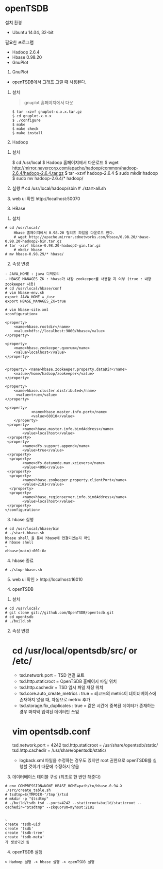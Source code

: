 # openTSDB

설치 환경
 - Ubuntu 14.04, 32-bit

필요한 프로그램
 - Hadoop 2.6.4
 - Hbase 0.98.20
 - GnuPlot

1. GnuPlot
  * openTSDB에서 그래프 그릴 때 사용된다.

 1) 설치
    > gnuplot 홈페이지에서 다운
    
    	$ tar -xzvf gnuplot-x.x.x.tar.gz
    	$ cd gnuplot-x.x.x
    	$ ./configure
		$ make
    	$ make check
		$ make install
        
2. Hadoop
  
  1) 설치
    
    	$ cd /usr/local
		$ Hadoop 홈페이지에서 다운로드
		$ wget http://mirror.navercorp.com/apache/hadoop/common/hadoop-2.6.4/hadoop-2.6.4.tar.gz
		$ tar -xzvf hadoop-2.6.4
		$ sudo mkdir hadoop
		$ sudo mv hadoop-2.6.4/* hadoop/
	
   

  2) 실행
    		# cd /usr/local/hadoop/sbin
    		# ./start-all.sh
    
  3) web ui 확인
   		http://localhost:50070
    
3. HBase

  1) 설치
  
	# cd /usr/local/
    	Hbase 홈페이지에서 0.98.20 릴리즈 파일을 다운로드 한다.
    	# wget http://apache.mirror.cdnetworks.com/hbase/0.98.20/hbase-0.98.20-hadoop2-bin.tar.gz
	# tar -xzvf hbase-0.98.20-hadoop2-gin.tar.gz
    	# mkdir hbase
	# mv hbase-0.98.29/* hbase/


  2) 속성 변경
  
    - JAVA_HOME : java 디렉토리
    - HBASE_MANAGES_ZK : hbase가 내장 zookeeper를 사용할 지 여부 (true : 내장 zookeeper 사용)
    # cd /usr/local/hbase/conf
    # vim hbase-env.sh
    export JAVA_HOME = /usr
    export HBASE_MANAGES_ZK=true
    
    # vim hbase-site.xml
    <configuration>

	<property>
		<name>hbase.rootdir</name>
		<value>hdfs://localhost:9000/hbase</value>
	</property>

	<property>
		<name>hbase.zookeeper.quorum</name>
		<value>localhost</value>
	</property>


	<property> <name>hbase.zookeeper.property.dataDir</name> 
		<value>/home/hadoop/zookeeper</value> 
	</property>

	<property> 
		<name>hbase.cluster.distributed</name>
		 <value>true</value> 
	</property>

	<property>
                <name>hbase.master.info.port</name>
                <value>60010</value>
    	</property>
	 <property>
            <name>hbase.master.info.bindAddress</name>
            <value>localhost</value>
	 </property>
	 <property>
            <name>dfs.support.append</name>
            <value>true</value>
	 </property>
	  <property>
            <name>dfs.datanode.max.xcievers</name>
            <value>4096</value>
	 </property>
	  <property>
            <name>hbase.zookeeper.property.clientPort</name>
            <value>2181</value>
	  </property>
	  <property>
            <name>hbase.regionserver.info.bindAddress</name>
            <value>localhost</value>
	 </property>
    </configuration>

  3) hbase 실행
  
    # cd /usr/local/hbase/bin
    # ./start-hbase.sh
    hbase shell 을 통해 hbase에 연결되었는지 확인
    # hbase shell
    ~
    >hbase(main):001:0> 
    
    
  4) hbase 종료
  
    # ./stop-hbase.sh
    
    
  5) web ui 확인
    > http://localhost:16010

4. openTSDB 

  1) 설치
  
    # cd /usr/local/
    # git clone git://github.com/OpenTSDB/opentsdb.git
    # cd opentsdb
    # ./build.sh
    

 2) 속성 변경
 
    # cd /usr/local/opentsdb/src/ or /etc/
    - tsd.network.port = TSD 연결 포트
    - tsd.http.staticroot = OpenTSDB 홈페이지 파일 위치
    - tsd.http.cachedir = TSD 임시 파일 저장 위치
    - tsd.core.auto_create_metrics : true = 레코드의 metric이 데이터베이스에 존재하지 않을 때, 자동으로 metric 추가
    - tsd.storage.fix_duplicates : true = 같은 시간에 중복된 데이터가 존재하는 경우 마지막 입력된 데이터만 쓰임
    
    # vim opentsdb.conf
    tsd.network.port = 4242
    tsd.http.staticroot = /usr/share/opentsdb/static/
    tsd.http.cachedir = /usr/share/opentsdb/static/
   
    * logback.xml 파일을 수정하는 경우도 있지만 root 권한으로 openTSDB를 실행할 것이기 때문에 수정하지 않음
    
    
  3) 데이터베이스 테이블 구성 (최초로 한 번만 해준다)
  
    # env COMPRESSION=NONE HBASE_HOME=path/to/hbase-0.94.X ./src/create_table.sh
    # tsdtmp=${TMPDIR-'/tmp'}/tsd
    # mkdir -p "$tsdtmp"
    # ./build/tsdb tsd --port=4242 --staticroot=build/staticroot --cachedir="$tsdtmp" --zkquorum=myhost:2181
    
    
    ~
    create 'tsdb-uid'
    create 'tsdb'
    create 'tsdb-tree'
    create 'tsdb-meta'
    가 생성되면 됨
    
    
  4) openTSDB 실행
  
    > Hadoop 실행 -> hbase 실행 -> openTSDB 실행
    
